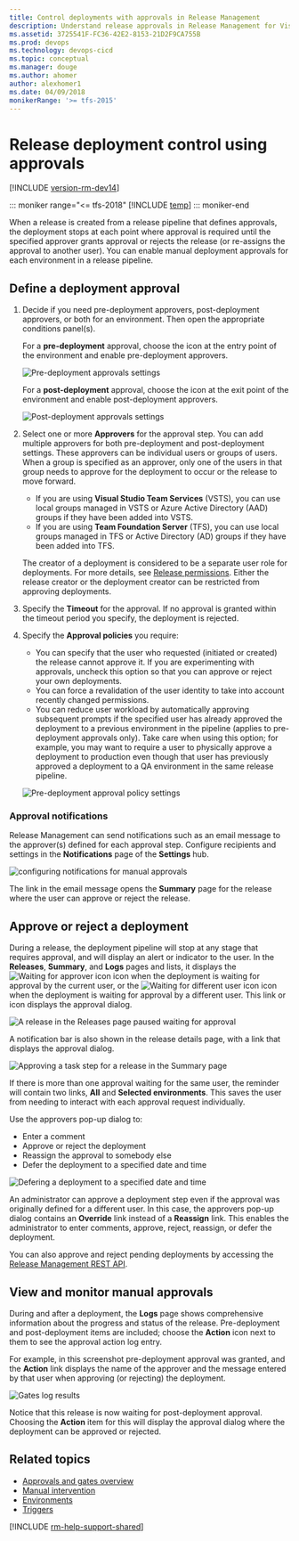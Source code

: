 ```yaml
---
title: Control deployments with approvals in Release Management
description: Understand release approvals in Release Management for Visual Studio Team Services (VSTS) and Team Foundation Server (TFS)
ms.assetid: 3725541F-FC36-42E2-8153-21D2F9CA755B
ms.prod: devops
ms.technology: devops-cicd
ms.topic: conceptual
ms.manager: douge
ms.author: ahomer
author: alexhomer1
ms.date: 04/09/2018
monikerRange: '>= tfs-2015'
---
```


# Release deployment control using approvals

[!INCLUDE [version-rm-dev14](../../_shared/version-rm-dev14.md)]

::: moniker range="<= tfs-2018"
[!INCLUDE [temp](../../_shared/pipeline-aka-definition.md)]
::: moniker-end

When a release is created from a release pipeline that defines
approvals, the deployment stops at each point where approval is required
until the specified approver grants approval or rejects the release (or
re-assigns the approval to another user).
You can enable manual deployment approvals for each environment in a release pipeline.

## Define a deployment approval

1. Decide if you need pre-deployment approvers, post-deployment approvers, or both
   for an environment. Then open the appropriate conditions panel(s). 

   For a **pre-deployment** approval, choose the icon at the entry point of the environment
   and enable pre-deployment approvers.

   ![Pre-deployment approvals settings](_img/environments-01.png)

   For a **post-deployment** approval, choose the icon at the exit point of the environment
   and enable post-deployment approvers.

   ![Post-deployment approvals settings](_img/environments-01a.png)

1. Select one or more **Approvers** for the approval step. You can add multiple approvers for both pre-deployment
   and post-deployment settings. These approvers can be individual users or groups of users. 
   When a group is specified as an approver, only one of the users in that group needs to approve
   for the deployment to occur or the release to move forward.

   * If you are using **Visual Studio Team Services** (VSTS), you
     can use local groups managed in VSTS or
     Azure Active Directory (AAD) groups if they have been
     added into VSTS.
   * If you are using **Team Foundation Server** (TFS),
     you can use local groups managed in TFS or Active
     Directory (AD) groups if they have been added into TFS.

   The creator of a deployment is considered to be a separate user
   role for deployments. For more details,
   see [Release permissions](../../policies/permissions.md#release-permissions).
   Either the release creator or the deployment creator can be restricted from approving deployments. 

1. Specify the **Timeout** for the approval. If no approval is granted within the timeout period you
   specify, the deployment is rejected.

1. Specify the **Approval policies** you require:

   * You can specify that the user who requested (initiated or created) the release cannot approve it.
     If you are experimenting with approvals, uncheck this option so that you can approve or reject your own deployments. 
   * You can force a revalidation of the user identity to take into account recently changed permissions. 
   * You can reduce user workload by automatically approving subsequent prompts if the specified
     user has already approved the deployment to a previous environment in the pipeline
     (applies to pre-deployment approvals only). Take care when using this option; for example, you may
     want to require a user to physically approve a deployment to production even though that user has
     previously approved a deployment to a QA environment in the same release pipeline.  

   ![Pre-deployment approval policy settings](_img/environments-02.png)

### Approval notifications

Release Management can send notifications such as an email message to the approver(s) defined for
each approval step. Configure recipients and settings in the **Notifications** page of the 
**Settings** hub.

![configuring notifications for manual approvals](_img/notifications.png)
  
The link in the email message opens the **Summary** page for the release
where the user can approve or reject the release.

<a name="approve-release"></a>

## Approve or reject a deployment

During a release, the deployment pipeline will stop at any stage that requires approval, and
will display an alert or indicator to the user. In the **Releases**, **Summary**, and **Logs** pages
and lists, it displays the ![Waiting for approver icon](_img/approve-icon.png)
icon when the deployment is waiting for approval by the current user, or the
![Waiting for different user icon](_img/approve-other-icon.png) icon
when the deployment is waiting for approval by a different user.
This link or icon displays the approval dialog.
 
![A release in the Releases page paused waiting for approval](_img/approve-01.png)

A notification bar is also shown in the release details page, with a link that displays the approval dialog.      

![Approving a task step for a release in the Summary page](_img/approve-01c.png)

If there is more than one approval waiting for the same user, the reminder will
contain two links, **All** and **Selected environments**. This saves the user
from needing to interact with each approval request individually.

Use the approvers pop-up dialog to:

* Enter a comment
* Approve or reject the deployment
* Reassign the approval to somebody else
* Defer the deployment to a specified date and time

![Defering a deployment to a specified date and time](_img/approve-03.png)

An administrator can approve a deployment step even
if the approval was originally defined for a different user.
In this case, the approvers pop-up dialog contains an
**Override** link instead of a **Reassign** link.
This enables the administrator to enter comments, approve,
reject, reassign, or defer the deployment.

You can also approve and reject pending deployments by accessing the
[Release Management REST API](../../../integrate/index.md).

## View and monitor manual approvals

During and after a deployment, the **Logs** page shows comprehensive information
about the progress and status of the release. Pre-deployment and post-deployment
items are included; choose the **Action** icon next to them to see the approval
action log entry.

For example, in this screenshot pre-deployment approval was granted, and the
**Action** link displays the name of the approver and the message entered by that user
when approving (or rejecting) the deployment.  

![Gates log results ](_img/approve-05.png)

Notice that this release is now waiting for post-deployment approval.
Choosing the **Action** item for this will display the approval dialog where 
the deployment can be approved or rejected.

## Related topics

* [Approvals and gates overview](index.md)
* [Manual intervention](../../tasks/utility/manual-intervention.md)
* [Environments](../environments.md)
* [Triggers](../triggers.md)

[!INCLUDE [rm-help-support-shared](../../_shared/rm-help-support-shared.md)]
